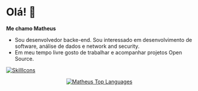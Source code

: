 # Olá! 👋
**Me chamo Matheus** 
- Sou desenvolvedor backe-end. Sou interessado em desenvolvimento de software, análise de dados e network and security.
- Em meu tempo livre gosto de trabalhar e acompanhar projetos Open Source.

[![SkillIcons](https://skillicons.dev/icons?i=js,typescript,react,angular,nodejs,python,java,kafka,scala,r,postgresql,mysql,docker,aws,linux)](https://skillicons.dev)<br/>

<div align="center">
  
[![Matheus Top Languages](https://github-readme-stats.vercel.app/api/top-langs/?username=matheusrebola&theme=blue-white)](https://github.com/anuraghazra/github-readme-stats)
  
 </div>
